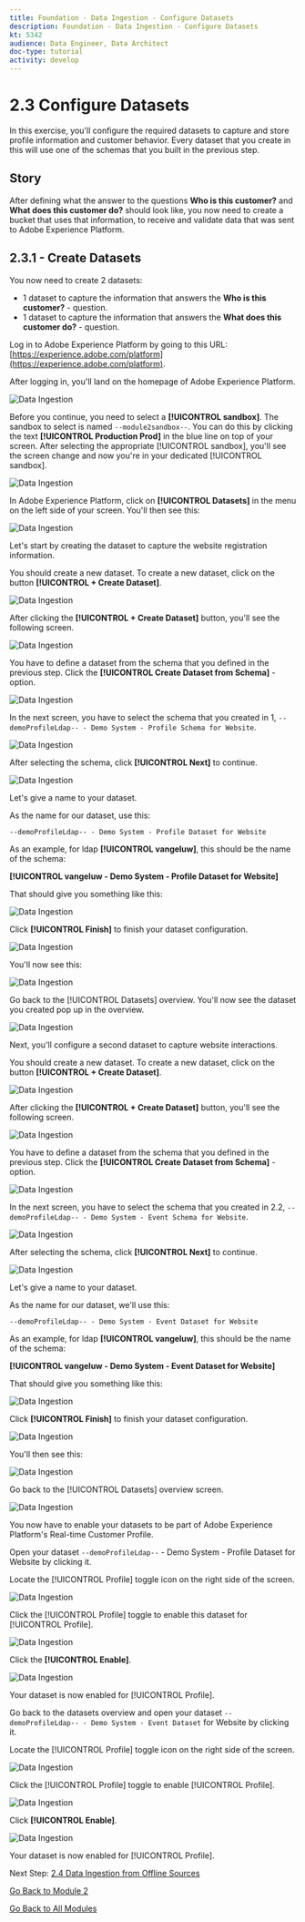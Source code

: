 ```yaml
---
title: Foundation - Data Ingestion - Configure Datasets
description: Foundation - Data Ingestion - Configure Datasets
kt: 5342
audience: Data Engineer, Data Architect
doc-type: tutorial
activity: develop
---
```

# 2.3 Configure Datasets

In this exercise, you'll configure the required datasets to capture and store profile information and customer behavior. Every dataset that you create in this will use one of the schemas that you built in the previous step.

## Story

After defining what the answer to the questions **Who is this customer?** and **What does this customer do?** should look like, you now need to create a bucket that uses that information, to receive and validate data that was sent to Adobe Experience Platform.

## 2.3.1 - Create Datasets

You now need to create 2 datasets:

- 1 dataset to capture the information that answers the **Who is this customer?** - question.
- 1 dataset to capture the information that answers the **What does this customer do?** - question.

Log in to Adobe Experience Platform by going to this URL: [https://experience.adobe.com/platform](https://experience.adobe.com/platform).

After logging in, you'll land on the homepage of Adobe Experience Platform.

![Data Ingestion](./images/home.png)

Before you continue, you need to select a **[!UICONTROL sandbox]**. The sandbox to select is named ``--module2sandbox--``. You can do this by clicking the text **[!UICONTROL Production Prod]** in the blue line on top of your screen. After selecting the appropriate [!UICONTROL sandbox], you'll see the screen change and now you're in your dedicated [!UICONTROL sandbox].

![Data Ingestion](./images/sb1.png)

In Adobe Experience Platform, click on **[!UICONTROL Datasets]** in the menu on the left side of your screen.  You'll then see this:

![Data Ingestion](./images/menudatasets.png)

Let's start by creating the dataset to capture the website registration information.

You should create a new dataset. To create a new dataset, click on the button **[!UICONTROL + Create Dataset]**.

![Data Ingestion](./images/createdataset.png)

After clicking the **[!UICONTROL + Create Dataset]** button, you'll see the following screen. 

![Data Ingestion](./images/datasetsetup.png)

You have to define a dataset from the schema that you defined in the previous step. Click the **[!UICONTROL Create Dataset from Schema]** - option.

![Data Ingestion](./images/datasetfromschema.png)

In the next screen, you have to select the schema that you created in 1, `--demoProfileLdap-- - Demo System - Profile Schema for Website`.

![Data Ingestion](./images/schemaselection.png)

After selecting the schema, click **[!UICONTROL Next]** to continue.

![Data Ingestion](./images/next.png)

Let's give a name to your dataset. 

As the name for our dataset, use this:

`--demoProfileLdap-- - Demo System - Profile Dataset for Website`

As an example, for ldap **[!UICONTROL vangeluw]**, this should be the name of the schema:

**[!UICONTROL vangeluw - Demo System - Profile Dataset for Website]**
  
That should give you something like this:

![Data Ingestion](./images/datasetname.png)

Click **[!UICONTROL Finish]** to finish your dataset configuration.

![Data Ingestion](./images/finish.png)

You'll now see this:

![Data Ingestion](./images/dsoverview1.png)

Go back to the [!UICONTROL Datasets] overview. You'll now see the dataset you created pop up in the overview.

![Data Ingestion](./images/dsoverview2.png)

Next, you'll configure a second dataset to capture website interactions.

You should create a new dataset. To create a new dataset, click on the button **[!UICONTROL + Create Dataset]**.

![Data Ingestion](./images/createdataset.png)

After clicking the **[!UICONTROL + Create Dataset]** button, you'll see the following screen. 

![Data Ingestion](./images/datasetsetup.png)

You have to define a dataset from the schema that you defined in the previous step. Click the **[!UICONTROL Create Dataset from Schema]** - option.

![Data Ingestion](./images/datasetfromschema.png)

In the next screen, you have to select the schema that you created in 2.2, `--demoProfileLdap-- - Demo System - Event Schema for Website`.

![Data Ingestion](./images/schemaselectionee.png)

After selecting the schema, click **[!UICONTROL Next]** to continue.

![Data Ingestion](./images/next.png)

Let's give a name to your dataset. 

As the name for our dataset, we'll use this:

`--demoProfileLdap-- - Demo System - Event Dataset for Website`

As an example, for ldap **[!UICONTROL vangeluw]**, this should be the name of the schema:

**[!UICONTROL vangeluw - Demo System - Event Dataset for Website]**
  
That should give you something like this:

![Data Ingestion](./images/datasetnameee.png)

Click **[!UICONTROL Finish]** to finish your dataset configuration.

![Data Ingestion](./images/finish.png)

You'll then see this:

![Data Ingestion](./images/finish1.png)

Go back to the [!UICONTROL Datasets] overview screen.

![Data Ingestion](./images/datasetsoverview.png)

You now have to enable your datasets to be part of Adobe Experience Platform's Real-time Customer Profile.

Open your dataset `--demoProfileLdap--` - Demo System - Profile Dataset for Website by clicking it.

Locate the [!UICONTROL Profile] toggle icon on the right side of the screen.

![Data Ingestion](./images/ds1.png)

Click the [!UICONTROL Profile] toggle to enable this dataset for [!UICONTROL Profile].

![Data Ingestion](./images/ds2.png)

Click the **[!UICONTROL Enable]**.

![Data Ingestion](./images/ds3.png)

Your dataset is now enabled for [!UICONTROL Profile].

Go back to the datasets overview and open your dataset `--demoProfileLdap-- - Demo System - Event Dataset` for Website by clicking it.

Locate the [!UICONTROL Profile] toggle icon on the right side of the screen.

![Data Ingestion](./images/ds4.png)

Click the [!UICONTROL Profile] toggle to enable [!UICONTROL Profile].

![Data Ingestion](./images/ds2.png)

Click **[!UICONTROL Enable]**.

![Data Ingestion](./images/ds5.png)

Your dataset is now enabled for [!UICONTROL Profile].

Next Step: [2.4 Data Ingestion from Offline Sources](./ex4.md)

[Go Back to Module 2](./data-ingestion.md)

[Go Back to All Modules](../../overview.md)
